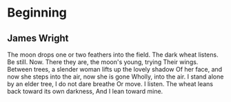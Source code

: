 # Beginning
## James Wright
The moon drops one or two feathers into the field.
The dark wheat listens.
Be still.
Now.
There they are, the moon's young, trying
Their wings.
Between trees, a slender woman lifts up the lovely shadow
Of her face, and now she steps into the air, now she is gone
Wholly, into the air.
I stand alone by an elder tree, I do not dare breathe
Or move.
I listen.
The wheat leans back toward its own darkness,
And I lean toward mine.